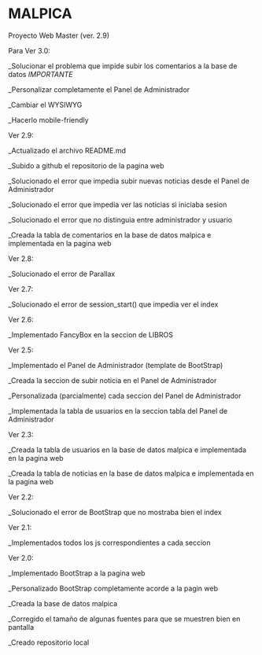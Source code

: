# MALPICA
Proyecto Web Master (ver. 2.9)

Para Ver 3.0:

  _Solucionar el problema que impide subir los comentarios a la base de datos *IMPORTANTE*

  _Personalizar completamente el Panel de Administrador

  _Cambiar el WYSIWYG

  _Hacerlo mobile-friendly
  
Ver 2.9:

  _Actualizado el archivo README.md

  _Subido a github el repositorio de la pagina web
  
  _Solucionado el error que impedia subir nuevas noticias desde el Panel de Administrador
  
  _Solucionado el error que impedia ver las noticias si iniciaba sesion
  
  _Solucionado el error que no distinguia entre administrador y usuario
  
  _Creada la tabla de comentarios en la base de datos malpica e implementada en la pagina web

Ver 2.8:
  
  _Solucionado el error de Parallax

Ver 2.7:
  
  _Solucionado el error de session_start() que impedia ver el index

Ver 2.6:
  
  _Implementado FancyBox en la seccion de LIBROS

Ver 2.5:
  
  _Implementado el Panel de Administrador (template de BootStrap)
  
  _Creada la seccion de subir noticia en el Panel de Administrador
  
  _Personalizada (parcialmente) cada seccion del Panel de Administrador
  
  _Implementada la tabla de usuarios en la seccion tabla del Panel de Administrador

Ver 2.3:
  
  _Creada la tabla de usuarios en la base de datos malpica e implementada en la pagina web
  
  _Creada la tabla de noticias en la base de datos malpica e implementada en la pagina web

Ver 2.2:
  
  _Solucionado el error de BootStrap que no mostraba bien el index

Ver 2.1:
  
  _Implementados todos los js correspondientes a cada seccion

Ver 2.0:
  
  _Implementado BootStrap a la pagina web
  
  _Personalizado BootStrap completamente acorde a la pagin web
  
  _Creada la base de datos malpica
  
  _Corregido el tamaño de algunas fuentes para que se muestren bien en pantalla
  
  _Creado repositorio local
